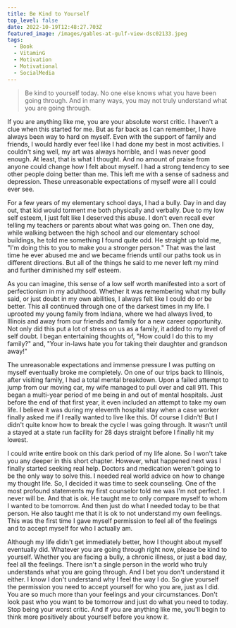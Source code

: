 ```yaml
---
title: Be Kind to Yourself
top_level: false
date: 2022-10-19T12:48:27.703Z
featured_image: /images/gables-at-gulf-view-dsc02133.jpeg
tags:
  - Book
  - VitaminG
  - Motivation
  - Motivational
  - SocialMedia
---
```

> Be kind to yourself today. No one else knows what you have been going through. And in many ways, you may not truly understand what you are going through.

If you are anything like me, you are your absolute worst critic. I haven't a clue when this started for me. But as far back as I can remember, I have always been way to hard on myself. Even with the support of family and friends, I would hardly ever feel like I had done my best in most activities. I couldn't sing well, my art was always horrible, and I was never good enough. At least, that is what I thought. And no amount of praise from anyone could change how I felt about myself. I had a strong tendency to see other people doing better than me. This left me with a sense of sadness and depression. These unreasonable expectations of myself were all I could ever see.

For a few years of my elementary school days, I had a bully. Day in and day out, that kid would torment me both physically and verbally. Due to my low self esteem, I just felt like I deserved this abuse. I don't even recall ever telling my teachers or parents about what was going on. Then one day, while walking between the high school and our elementary school buildings, he told me something I found quite odd. He straight up told me, "I'm doing this to you to make you a stronger person." That was the last time he ever abused me and we became friends until our paths took us in different directions. But all of the things he said to me never left my mind and further diminished my self esteem.

As you can imagine, this sense of a low self worth manifested into a sort of perfectionism in my adulthood. Whether it was remembering what my bully said, or just doubt in my own abilities, I always felt like I could do or be better. This all continued through one of the darkest times in my life. I uprooted my young family from Indiana, where we had always lived, to Illinois and away from our friends and family for a new career opportunity. Not only did this put a lot of stress on us as a family, it added to my level of self doubt. I began entertaining thoughts of, "How could I do this to my family?" and, "Your in-laws hate you for taking their daughter and grandson away!"

The unreasonable expectations and immense pressure I was putting on myself eventually broke me completely. On one of our trips back to Illinois, after visiting family, I had a total mental breakdown. Upon a failed attempt to jump from our moving car, my wife managed to pull over and call 911. This began a multi-year period of me being in and out of mental hospitals. Just before the end of that first year, it even included an attempt to take my own life. I believe it was during my eleventh hospital stay when a case worker finally asked me if I really wanted to live like this. Of course I didn't! But I didn't quite know how to break the cycle I was going through. It wasn't until a stayed at a state run facility for 28 days straight before I finally hit my lowest.

I could write entire book on this dark period of my life alone. So I won't take you any deeper in this short chapter. However, what happened next was I finally started seeking real help. Doctors and medication weren't going to be the only way to solve this. I needed real world advice on how to change my thought life. So, I decided it was time to seek counseling. One of the most profound statements my first counselor told me was I'm not perfect. I never will be. And that is ok. He taught me to only compare myself to whom I wanted to be tomorrow. And then just do what I needed today to be that person. He also taught me that it is ok to not understand my own feelings. This was the first time I gave myself permission to feel all of the feelings and to accept myself for who I actually am.

Although my life didn't get immediately better, how I thought about myself eventually did. Whatever you are going through right now, please be kind to yourself. Whether you are facing a bully, a chronic illness, or just a bad day, feel all the feelings. There isn't a single person in the world who truly understands what you are going through. And I bet you don't understand it either. I know I don't understand why I feel the way I do. So give yourself the permission you need to accept yourself for who you are, just as I did. You are so much more than your feelings and your circumstances. Don't look past who you want to be tomorrow and just do what you need to today. Stop being your worst critic. And if you are anything like me, you'll begin to think more positively about yourself before you know it.